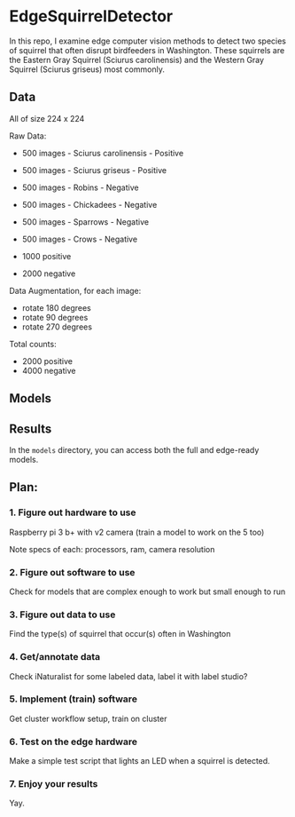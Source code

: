 # EdgeSquirrelDetector

In this repo, I examine edge computer vision methods to detect two species of squirrel that often disrupt birdfeeders in Washington. These squirrels are the Eastern Gray Squirrel (Sciurus carolinensis) and the Western Gray Squirrel (Sciurus griseus) most commonly.

## Data

All of size 224 x 224

Raw Data:
- 500 images - Sciurus carolinensis - Positive
- 500 images - Sciurus griseus - Positive

- 500 images - Robins - Negative
- 500 images - Chickadees - Negative
- 500 images - Sparrows - Negative
- 500 images - Crows - Negative

- 1000 positive
- 2000 negative

Data Augmentation, for each image:
- rotate 180 degrees
- rotate 90 degrees
- rotate 270 degrees

Total counts:
- 2000 positive
- 4000 negative

## Models



## Results

In the `models` directory, you can access both the full and edge-ready models.

## Plan:

### 1. Figure out hardware to use

Raspberry pi 3 b+ with v2 camera (train a model to work on the 5 too)

Note specs of each: processors, ram, camera resolution

### 2. Figure out software to use

Check for models that are complex enough to work but small enough to run

### 3. Figure out data to use

Find the type(s) of squirrel that occur(s) often in Washington

### 4. Get/annotate data

Check iNaturalist for some labeled data, label it with label studio?

### 5. Implement (train) software

Get cluster workflow setup, train on cluster

### 6. Test on the edge hardware

Make a simple test script that lights an LED when a squirrel is detected.

### 7. Enjoy your results

Yay.
